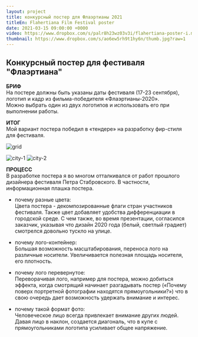 ```yaml
---
layout: project
title: конкурсный постер для Флаэртианы 2021
titleEn: Flahertiana Film Festival poster
date: 2021-03-15 09:00:00 +0000
video: https://www.dropbox.com/s/palr8h23wz03v3i/flahertiana-poster-i.m4v?raw=1
thumbnail: https://www.dropbox.com/s/ao6ew5rh9t1hy6n/thumb.jpg?raw=1
---
```


## <span class="mark">Конкурсный постер для фестиваля "Флаэртиана"</span>

**БРИФ**  
На постере должны быть указаны даты фестиваля (17-23 сентября), логотип и кадр из фильма-победителя «Флаэртианы-2020».   
Можно выбрать один из двух логотипов и использовать его при выполнении работы. 

**ИТОГ**  
Мой вариант постера победил в «тендере» на разработку фир-стиля для фестиваля. 

![grid](https://www.dropbox.com/s/24tvonw0ts8ei6q/Stylish%20Grid%20PSD%20Poster%20Mockup.jpg?raw=1)

![city-1](https://www.dropbox.com/s/j1tqd010fw3lsq7/city-1.jpg?raw=1)
![city-2](https://www.dropbox.com/s/kq4qnbe92ioejvi/city-2.jpg?raw=1)

**ПРОЦЕСС**  
В разработке постера я во многом отталкивался от работ прошлого дизайнера фестиваля Петра Стабровского. В частности, информационная плашка постера.  

* почему разные цвета:  
Цвета постера - декомпозированные флаги стран участников фестиваля. Также цвет добавляет удобства дифференциации в городской среде. С чем также, во время презентации, согласился заказчик, указывая что дизайн 2020 года (белый, светлый градиет) смотрелся довольно тускло на улице.

* почему лого-контейнер:  
Большая возможность масштабирования, переноса лого на различные носители.
Увеличивается полезная площадь носителя, его плотность. 

* почему лого перевернутое:  
Переворачивая лого, например для постера, можно добиться эффекта, когда смотрящий начинает разгадывать постер («Почему поверх портретной фотографии находятся прямоугольники?») что в свою очередь дает возможность удержать внимание и интерес.

* почему такой формат фото:  
Человеческое лицо всегда привлекает внимание других людей. Давая лицо в наклон, создается диагональ, что в купе с прямоугольниками логотипа усиливает общее напряжение. 
